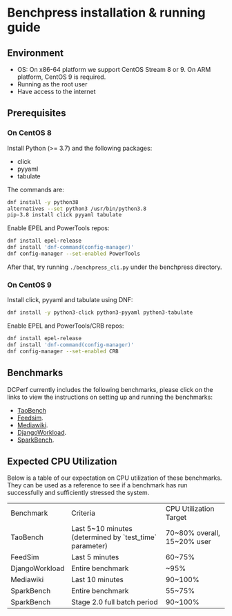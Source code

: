 # Benchpress installation & running guide

## Environment

- OS: On x86-64 platform we support CentOS Stream 8 or 9. On ARM platform,
  CentOS 9 is required.
- Running as the root user
- Have access to the internet

## Prerequisites

### On CentOS 8

Install Python (>= 3.7) and the following packages:

- click
- pyyaml
- tabulate

The commands are:

```bash
dnf install -y python38
alternatives --set python3 /usr/bin/python3.8
pip-3.8 install click pyyaml tabulate
```

Enable EPEL and PowerTools repos:

```bash
dnf install epel-release
dnf install 'dnf-command(config-manager)'
dnf config-manager --set-enabled PowerTools
```

After that, try running `./benchpress_cli.py` under the benchpress directory.

### On CentOS 9

Install click, pyyaml and tabulate using DNF:

```bash
dnf install -y python3-click python3-pyyaml python3-tabulate
```

Enable EPEL and PowerTools/CRB repos:
```bash
dnf install epel-release
dnf install 'dnf-command(config-manager)'
dnf config-manager --set-enabled CRB
```

## Benchmarks

DCPerf currently includes the following benchmarks, please click on the links
to view the instructions on setting up and running the benchmarks:

* [TaoBench](packages/tao_bench/README.md)
* [Feedsim](packages/feedsim/README.md).
* [Mediawiki](packages/mediawiki/README.md).
* [DjangoWorkload](packages/django_workload//README.md).
* [SparkBench](packages/spark_standalone/README.md).

## Expected CPU Utilization

Below is a table of our expectation on CPU utilization of these benchmarks.
They can be used as a reference to see if a benchmark has run successfully and
sufficiently stressed the system.

<table>
  <tr>
   <td>Benchmark
   </td>
   <td>Criteria
   </td>
   <td>CPU Utilization Target
   </td>
  </tr>
  <tr>
   <td>TaoBench
   </td>
   <td>Last 5~10 minutes (determined by `test_time` parameter)
   </td>
   <td>70~80% overall, 15~20% user
   </td>
  </tr>
  <tr>
   <td>FeedSim
   </td>
   <td>Last 5 minutes
   </td>
   <td>60~75%
   </td>
  </tr>
  <tr>
   <td>DjangoWorkload
   </td>
   <td>Entire benchmark
   </td>
   <td>~95%
   </td>
  </tr>
  <tr>
   <td>Mediawiki
   </td>
   <td>Last 10 minutes
   </td>
   <td>90~100%
   </td>
  </tr>
  <tr>
   <td>SparkBench
   </td>
   <td>Entire benchmark
   </td>
   <td>55~75%
   </td>
  </tr>
  <tr>
   <td>SparkBench
   </td>
   <td>Stage 2.0 full batch period
   </td>
   <td>90~100%
   </td>
  </tr>
</table>

